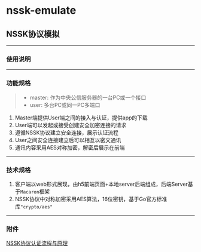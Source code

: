 # nssk-emulate
## NSSK协议模拟

***
### 使用说明

***
### 功能规格
> - master: 作为中央公信服务器的一台PC或一个接口
> - user: 多台PC或同一PC多端口
1. Master端提供User端之间的接入与认证，提供app的下载
2. User端可以发起或接受创建安全加密连接的请求
3. 遵循NSSK协议建立安全连接，展示认证流程
4. User之间安全连接建立后可以相互以密文通讯
5. 通讯内容采用AES对称加密，解密后展示在前端

***
### 技术规格
1. 客户端以web形式展现，由h5前端页面+本地server后端组成，后端Server基于`Macaron`框架
2. NSSK协议中对称加密采用AES算法，16位密钥，基于Go官方标准库`"crypto/aes"`

***
### 附件
[NSSK协议认证流程与原理](./.request/NSSK.md)
